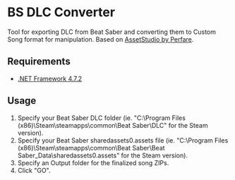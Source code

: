 # BS DLC Converter

Tool for exporting DLC from Beat Saber and converting them to Custom Song format for manipulation. Based on [AssetStudio by Perfare](https://github.com/Perfare/AssetStudio).

## Requirements
- [.NET Framework 4.7.2](https://dotnet.microsoft.com/download/dotnet-framework/net472)

## Usage
1. Specify your Beat Saber DLC folder (ie. "C:\Program Files (x86)\Steam\steamapps\common\Beat Saber\DLC" for the Steam version).
2. Specify your Beat Saber sharedassets0.assets file (ie. "C:\Program Files (x86)\Steam\steamapps\common\Beat Saber\Beat Saber_Data\sharedassets0.assets" for the Steam version).
3. Specify an Output folder for the finalized song ZIPs.
4. Click "GO".
